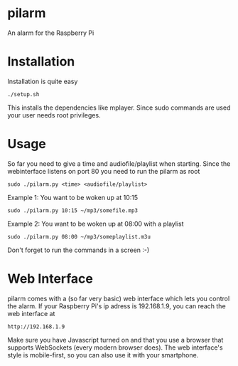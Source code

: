 pilarm
======

An alarm for the Raspberry Pi


Installation
============
Installation is quite easy

	./setup.sh

This installs the dependencies like mplayer. Since sudo commands are used your user needs root privileges.


Usage
=====
So far you need to give a time and audiofile/playlist when starting. Since the webinterface listens on port 80 you need to run the pilarm as root

	sudo ./pilarm.py <time> <audiofile/playlist>

Example 1: You want to be woken up at 10:15

	sudo ./pilarm.py 10:15 ~/mp3/somefile.mp3

Example 2: You want to be woken up at 08:00 with a playlist

	sudo ./pilarm.py 08:00 ~/mp3/someplaylist.m3u

Don't forget to run the commands in a screen :-)

Web Interface
============
pilarm comes with a (so far very basic) web interface which lets you control the alarm. If your Raspberry Pi's ip adress is 192.168.1.9, you can reach the web interface at

	http://192.168.1.9
	
Make sure you have Javascript turned on and that you use a browser that supports WebSockets (every modern browser does). The web interface's style is mobile-first, so you can also use it with your smartphone.
